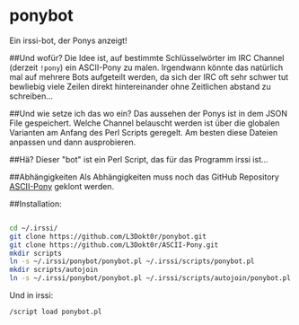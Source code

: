 # ponybot
Ein irssi-bot, der Ponys anzeigt!

##Und wofür?
Die Idee ist, auf bestimmte Schlüsselwörter im IRC Channel (derzeit ``!pony``) ein ASCII-Pony zu malen.
Irgendwann könnte das natürlich mal auf mehrere Bots aufgeteilt werden, da sich der IRC oft sehr schwer tut bewliebig viele Zeilen direkt hintereinander ohne Zeitlichen abstand zu schreiben...

##Und wie setze ich das wo ein?
Das aussehen der Ponys ist in dem JSON File gespeichert. 
Welche Channel belauscht werden ist über die globalen Varianten am Anfang des Perl Scripts geregelt.
Am besten diese Dateien anpassen und dann ausprobieren.

##Hä?
Dieser "bot" ist ein Perl Script, das für das Programm irssi ist... 

##Abhängigkeiten
Als Abhängigkeiten muss noch das GitHub Repository [ASCII-Pony](https://github.com/L3Dokt0r/ASCII-Pony) geklont werden.

##Installation:

```bash

cd ~/.irssi/
git clone https://github.com/L3Dokt0r/ponybot.git
git clone https://github.com/L3Dokt0r/ASCII-Pony.git
mkdir scripts
ln -s ~/.irssi/ponybot/ponybot.pl ~/.irssi/scripts/ponybot.pl
mkdir scripts/autojoin
ln -s ~/.irssi/ponybot/ponybot.pl ~/.irssi/scripts/autojoin/ponybot.pl

```

Und in irssi:
```
/script load ponybot.pl
```
